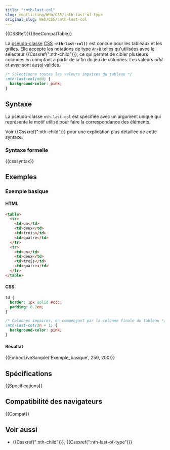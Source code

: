 ```yaml
---
title: ":nth-last-col"
slug: conflicting/Web/CSS/:nth-last-of-type
original_slug: Web/CSS/:nth-last-col
---
```


{{CSSRef}}{{SeeCompatTable}}

La [pseudo-classe](/fr/docs/Web/CSS/Pseudo-classes) [CSS](/fr/docs/Web/CSS) **`:nth-last-col()`** est conçue pour les tableaux et les grilles. Elle accepte les notations de type `An+B` telles qu'utilisées avec le sélecteur {{Cssxref(":nth-child")}}, ce qui permet de cibler plusieurs colonnes en comptant à partir de la fin du jeu de colonnes. Les valeurs _odd_ et _even_ sont aussi valides.

```css
/* Sélectionne toutes les valeurs impaires du tableau */
:nth-last-col(odd) {
  background-color: pink;
}
```

## Syntaxe

La pseudo-classe `nth-last-col` est spécifiée avec un argument unique qui représente le motif utilisé pour faire la correspondance des éléments.

Voir {{Cssxref(":nth-child")}} pour une explication plus détaillée de cette syntaxe.

### Syntaxe formelle

{{csssyntax}}

## Exemples

### Exemple basique

#### HTML

```html
<table>
  <tr>
    <td>un</td>
    <td>deux</td>
    <td>trois</td>
    <td>quatre</td>
  </tr>
  <tr>
    <td>un</td>
    <td>deux</td>
    <td>trois</td>
    <td>quatre</td>
  </tr>
</table>
```

#### CSS

```css
td {
  border: 1px solid #ccc;
  padding: 0.2em;
}

/* Colonnes impaires, en commençant par la colonne finale du tableau */
:nth-last-col(2n + 1) {
  background-color: pink;
}
```

#### Résultat

{{EmbedLiveSample('Exemple_basique', 250, 200)}}

## Spécifications

{{Specifications}}

## Compatibilité des navigateurs

{{Compat}}

## Voir aussi

- {{Cssxref(":nth-child")}}, {{Cssxref(":nth-last-of-type")}}
